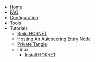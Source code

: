  * [Home](./Home)
  * [FAQ](./FAQ)
  * [Configuration](./Configuration)
  * [Tools](./Tools)
  * Tutorials
    * [Build HORNET](./Tutorials%3A-Build-HORNET)
    * [Hosting An Autopeering Entry Node](./Tutorials%3A-Hosting-An-Autopeering-Entry-Node)
    * [Private Tangle](./Tutorials%3A-Private-Tangle)
    * Linux
      * [Install HORNET](./Tutorials%3A-Linux%3A-Install-HORNET)


[//]: # (generated by https://www.npmjs.com/package/github-wiki-sidebar)
